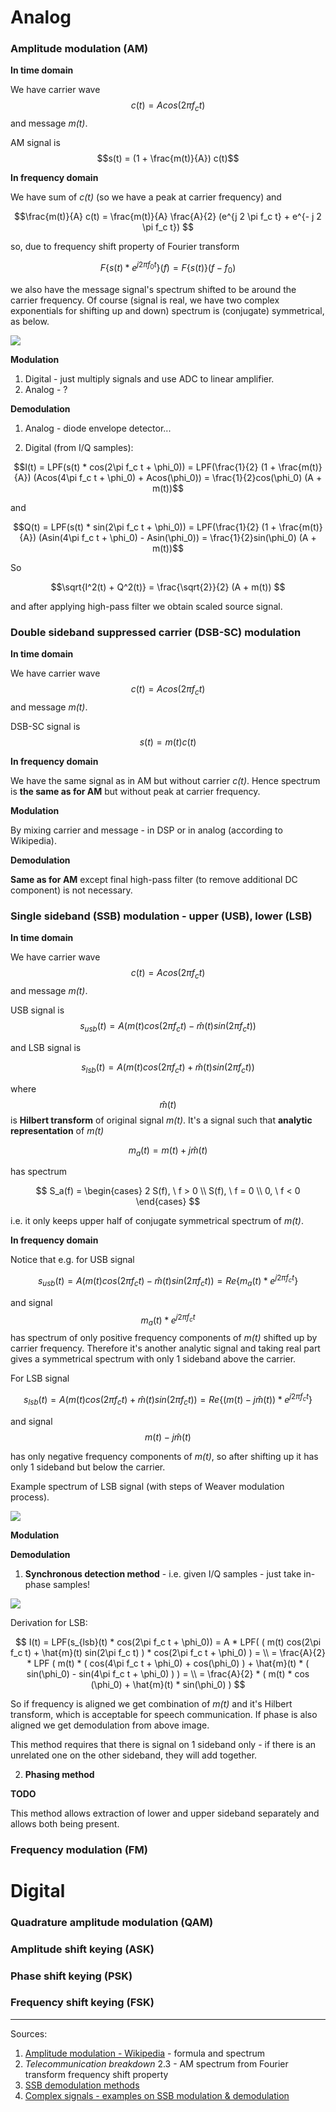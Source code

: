 # Analog
### Amplitude modulation (AM)
**In time domain**

We have carrier wave
 $$c(t) = Acos(2\pi f_c t)$$
and message *m(t)*. 

AM signal is 
$$s(t) = (1 + \frac{m(t)}{A}) c(t)$$

**In frequency domain**

We have sum of *c(t)* (so we have a peak at carrier frequency) and

$$\frac{m(t)}{A} c(t) = \frac{m(t)}{A} \frac{A}{2} (e^{j 2 \pi f_c t} + e^{- j 2 \pi f_c t}) $$

so, due to frequency shift property of Fourier transform

$$F \{ s(t) * e^{j 2 \pi f_0 t}\} (f) = F \{ s(t) \} (f - f_0)$$

we also have the message signal's spectrum shifted to be around the carrier frequency. Of course (signal is real, we have two complex exponentials for shifting up and down) spectrum is (conjugate) symmetrical, as below.

![](./img/AM_spectrum.svg)

**Modulation**

1. Digital - just multiply signals and use ADC to linear amplifier.
2. Analog - ?

**Demodulation**

1. Analog - diode envelope detector...

2. Digital (from I/Q samples):

$$I(t) = LPF(s(t) * cos(2\pi f_c t + \phi_0)) = LPF(\frac{1}{2} (1 + \frac{m(t)}{A}) (Acos(4\pi f_c t + \phi_0) + Acos(\phi_0)) = \frac{1}{2}cos(\phi_0) (A + m(t))$$

and

$$Q(t) = LPF(s(t) * sin(2\pi f_c t + \phi_0)) = LPF(\frac{1}{2} (1 + \frac{m(t)}{A}) (Asin(4\pi f_c t + \phi_0) - Asin(\phi_0)) = \frac{1}{2}sin(\phi_0) (A + m(t))$$

So 

$$\sqrt{I^2(t) + Q^2(t)} = \frac{\sqrt{2}}{2} (A + m(t)) $$

and after applying high-pass filter we obtain scaled source signal.

### Double sideband suppressed carrier (DSB-SC) modulation

**In time domain**

We have carrier wave
 $$c(t) = Acos(2\pi f_c t)$$
and message *m(t)*. 

DSB-SC signal is 
$$s(t) = m(t) c(t)$$

**In frequency domain**

We have the same signal as in AM but without carrier *c(t)*. Hence spectrum is **the same as for AM** but without peak at carrier frequency.

**Modulation**

By mixing carrier and message - in DSP or in analog (according to Wikipedia).

**Demodulation**

**Same as for AM** except final high-pass filter (to remove additional DC component) is not necessary.

### Single sideband (SSB) modulation - upper (USB), lower (LSB)

**In time domain**

We have carrier wave
 $$c(t) = Acos(2\pi f_c t)$$
and message *m(t)*. 

USB signal is 
$$s_{usb}(t) = A ( m(t) cos(2\pi f_c t) - \hat{m}(t) sin(2\pi f_c t) )$$

and LSB signal is

$$s_{lsb}(t) = A ( m(t) cos(2\pi f_c t) + \hat{m}(t) sin(2\pi f_c t) )$$

where $$ \hat{m}(t) $$ is **Hilbert transform** of original signal *m(t)*. It's a signal such that **analytic representation** of *m(t)*

$$m_a(t) = m(t) + j \hat{m}(t)$$ 

has spectrum 

$$
S_a(f) =
\begin{cases}
2 S(f), \ f > 0 \\
S(f), \ f = 0 \\
0, \ f < 0
\end{cases}
$$

i.e. it only keeps upper half of conjugate symmetrical spectrum of *m(t)*.

**In frequency domain**

Notice that e.g. for USB signal

$$s_{usb}(t) = A ( m(t) cos(2\pi f_c t) - \hat{m}(t) sin(2\pi f_c t) ) = Re \{ m_a (t) * e^{j 2 \pi f_c t} \}$$

and signal $$ m_a (t) * e^{j 2 \pi f_c t} $$ has spectrum of only positive frequency components of *m(t)* shifted up by carrier frequency. Therefore it's another analytic signal and taking real part gives a symmetrical spectrum with only 1 sideband above the carrier.

For LSB signal

$$s_{lsb}(t) = A ( m(t) cos(2\pi f_c t) + \hat{m}(t) sin(2\pi f_c t) ) = Re \{ (m(t) - j \hat{m}(t) ) * e^{j 2 \pi f_c t} \}$$

and signal $$ m(t) - j \hat{m}(t) $$

has only negative frequency components of *m(t)*, so after shifting up it has only 1 sideband but below the carrier.

Example spectrum of LSB signal (with steps of Weaver modulation process).

![](./img/SSB_spectrum_modulation.png)

**Modulation**



**Demodulation**

1. **Synchronous detection method** - i.e. given I/Q samples - just take in-phase samples!

![](./img/SSB_demodulation.png)

Derivation for LSB:

$$
I(t) = LPF(s_{lsb}(t) * cos(2\pi f_c t + \phi_0)) = A * LPF( ( m(t) cos(2\pi f_c t) + \hat{m}(t) sin(2\pi f_c t) ) * cos(2\pi f_c t + \phi_0) ) = \\  = \frac{A}{2} * LPF ( m(t) * ( cos(4\pi f_c t + \phi_0) + cos(\phi_0) ) + \hat{m}(t) * ( sin(\phi_0)  - sin(4\pi f_c t + \phi_0) ) ) = \\ = \frac{A}{2} * ( m(t) * cos (\phi_0) + \hat{m}(t) * sin(\phi_0) )
$$

So if frequency is aligned we get combination of *m(t)* and it's Hilbert transform, which is acceptable for speech communication. If phase is also aligned we get demodulation from above image.

This method requires that there is signal on 1 sideband only - if there is an unrelated one on the other sideband, they will add together.

2. **Phasing method**

**TODO**

This method allows extraction of lower and upper sideband separately and allows both being present.

### Frequency modulation (FM)

# Digital
### Quadrature amplitude modulation (QAM)

### Amplitude shift keying (ASK)

### Phase shift keying (PSK)

### Frequency shift keying (FSK)


---

Sources:
 1. [Amplitude modulation - Wikipedia](https://en.wikipedia.org/wiki/Amplitude_modulation#Analysis) - formula and spectrum
 2. *Telecommunication breakdown* 2.3 - AM spectrum from Fourier transform frequency shift property
 3. [SSB demodulation methods](https://www.dsprelated.com/showarticle/176.php)
 4. [Complex signals - examples on SSB modulation & demodulation](https://www.mikrocontroller.net/attachment/151612/complex_signals.pdf)